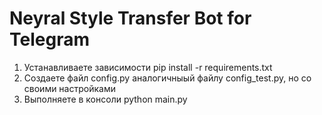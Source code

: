 # Neyral Style Transfer Bot for Telegram

1. Устанавливаете зависимости pip install -r requirements.txt
2. Создаете файл config.py аналогичныый файлу config_test.py, но со своими настройками
3. Выполняете в консоли python main.py
